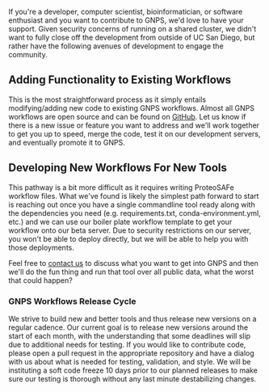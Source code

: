 If you're a developer, computer scientist, bioinformatician, or software enthusiast and you want to contribute to GNPS, we'd love to have your support. Given security concerns of running on a shared cluster, we didn't want to fully close off the development from outside of UC San Diego, but rather have the following avenues of development to engage the community.

## Adding Functionality to Existing Workflows

This is the most straightforward process as it simply entails modifying/adding new code to existing GNPS workflows. Almost all GNPS workflows are open source and can be found on [GitHub](https://github.com/CCMS-UCSD/GNPS_Workflows). Let us know if there is a new issue or feature you want to address and we'll work together to get you up to speed, merge the code, test it on our development servers, and eventually promote it to GNPS.  

## Developing New Workflows For New Tools

This pathway is a bit more difficult as it requires writing ProteoSAFe workflow files. What we've found is likely the simplest path forward to start is reaching out once you have a single commandline tool ready along with the dependencies you need (e.g. requirements.txt, conda-environment.yml, etc.) and we can use our boiler plate workflow template to get your workflow onto our beta server. Due to security restrictions on our server, you won't be able to deploy directly, but we will be able to help you with those deployments. 

Feel free to [contact us](contact.md) to discuss what you want to get into GNPS and then we'll do the fun thing and run that tool over all public data, what the worst that could happen? 

### GNPS Workflows Release Cycle

We strive to build new and better tools and thus release new versions on a regular cadence. Our current goal is to release new versions around the start of each month, with the understanding that some deadlines will slip due to additional needs for testing. If you would like to contribute code, please open a pull request in the appropriate repository and have a dialog with us about what is needed for testing, validation, and style. We will be instituting a soft code freeze 10 days prior to our planned releases to make sure our testing is thorough without any last minute destabilizing changes. 
